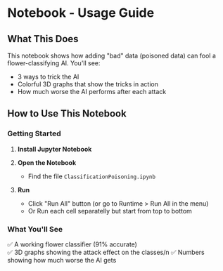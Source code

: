 # Notebook - Usage Guide

## What This Does
This notebook shows how adding "bad" data (poisoned data) can fool a flower-classifying AI. You'll see:
- 3 ways to trick the AI
- Colorful 3D graphs that show the tricks in action
- How much worse the AI performs after each attack

## How to Use This Notebook

### Getting Started
1. **Install Jupyter Notebook** 

2. **Open the Notebook**  
   - Find the file `ClassificationPoisoning.ipynb`

3. **Run**  
   - Click "Run All" button (or go to Runtime > Run All in the menu)
   - Or Run each cell separatelly but start from top to bottom

### What You'll See
✅ A working flower classifier (91% accurate)  
✅ 3D graphs showing the attack effect on the classes/n
✅ Numbers showing how much worse the AI gets  
